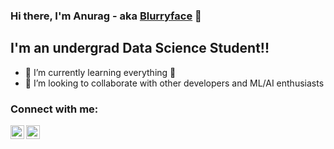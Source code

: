 ### Hi there, I'm Anurag - aka [Blurryface][website] 👋 


## I'm an undergrad Data Science Student!!

- 🌱 I’m currently learning everything 🤣
- 👯 I’m looking to collaborate with other developers and ML/AI enthusiasts

### Connect with me:

[<img align="left" alt="Blurryface | Twitter" width="22px" src="https://cdn.jsdelivr.net/npm/simple-icons@v3/icons/twitter.svg" />][twitter]
[<img align="left" alt="Blurryface | Instagram" width="22px" src="https://cdn.jsdelivr.net/npm/simple-icons@v3/icons/instagram.svg" />][instagram]

<br />


<br />
<br />


</details>

[website]: https://t.me/stonernextdoor
[twitter]: https://twitter.com/notb1urryface
[instagram]: https://www.instagram.com/anurag_mondal/
